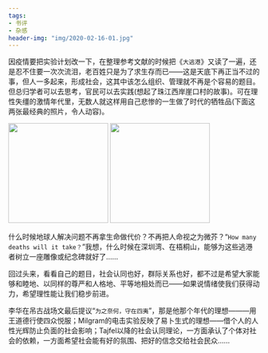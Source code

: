 ```yaml
---
tags:
- 书评
- 杂感
header-img: "img/2020-02-16-01.jpg"  
---
```

因疫情要把实验计划改一下，在整理参考文献的时候把《`大逃港`》又读了一遍，还是忍不住要一次次流泪，老百姓只是为了求生存而已——这是天底下再正当不过的事，但人一多起来，形成社会，这其中该怎么组织、管理就不再是个容易的题目。但总归学者可以去思考，官民可以去实践(想起了珠江西岸崖口村的故事)。可在理性失缰的激情年代里，无数人就这样用自己悲惨的一生做了时代的牺牲品(下面这两张最经典的照片，令人动容)。

<img src="../../../../img/2020-02-16-02.JPG" width="200" height="200"> <img src="../../../../img/2020-02-16-03.JPG" width="200" height="200"> 

什么时候地球人解决问题不再拿生命做代价？不再把人命视之为微芥？“`How many deaths will it take？`”我想，什么时候在深圳湾、在梧桐山，能够为这些逃港者树立一座雕像或纪念碑就好了……

回过头来，看看自己的题目，社会认同也好，群际关系也好，都不过是希望大家能够和睦地、以同样的尊严和人格地、平等地相处而已——如果说情绪使我们获得动力，希望理性能让我们稳步前进。

李华在吊古战场文最后提议“`为之奈何，守在四夷`”，那是他那个年代的理想———用王道德行使四众悦服；Milgram的电击实验反映了易卜生式的理想——借个人的人性光辉防止负面的社会影响；Tajfel以降的社会认同理论，一方面承认了个体对社会的依赖，一方面希望社会能有好的氛围、把好的信念交给社会民众……